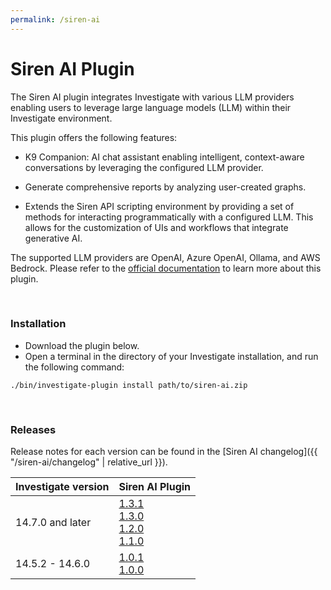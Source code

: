 ```yaml
---
permalink: /siren-ai
---
```

# Siren AI Plugin
The Siren AI plugin integrates Investigate with various LLM providers enabling users to leverage large language models (LLM) within their Investigate environment.

This plugin offers the following features:

* K9 Companion: AI chat assistant enabling intelligent, context-aware conversations by leveraging the configured LLM provider.

* Generate comprehensive reports by analyzing user-created graphs.

* Extends the Siren API scripting environment by providing a set of methods for interacting programmatically with a configured LLM. This allows for the customization of UIs and workflows that integrate generative AI.

The supported LLM providers are OpenAI, Azure OpenAI, Ollama, and AWS Bedrock. Please refer to the [official documentation](https://docs.siren.io/siren-ai/1.0/siren-ai/c_introduction.html) to learn more about this plugin.

<br />

### Installation
* Download the plugin below.
* Open a terminal in the directory of your Investigate installation, and run the following command:

```
./bin/investigate-plugin install path/to/siren-ai.zip
```

<br />

### Releases

Release notes for each version can be found in the [Siren AI changelog]({{ "/siren-ai/changelog" | relative_url }}).

| Investigate version | Siren AI Plugin                                                                                                                                                  |
| --- |------------------------------------------------------------------------------------------------------------------------------------------------------------------|
| 14.7.0 and later  | [1.3.1](https://download.support.siren.io/plugins/siren-ai/siren-ai-1.3.1.zip)<br>[1.3.0](https://download.support.siren.io/plugins/siren-ai/siren-ai-1.3.0.zip)<br>[1.2.0](https://download.support.siren.io/plugins/siren-ai/siren-ai-1.2.0.zip)<br>[1.1.0](https://download.support.siren.io/plugins/siren-ai/siren-ai-1.1.0.zip) | 
| 14.5.2 - 14.6.0  | [1.0.1](https://download.support.siren.io/plugins/siren-ai/siren-ai-1.0.1.zip)<br>[1.0.0](https://download.support.siren.io/plugins/siren-ai/siren-ai-1.0.0.zip) |
